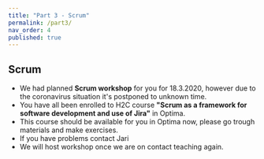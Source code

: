 ```yaml
---
title: "Part 3 - Scrum"
permalink: /part3/
nav_order: 4
published: true
---
```


## Scrum

* We had planned **Scrum workshop** for you for 18.3.2020, however due to the coronavirus situation it's postponed to unknown time.
* You have all been enrolled to H2C course **"Scrum as a framework for software development and use of Jira"** in Optima.
* This course should be available for you in Optima now, please go trough materials and make exercises. 
* If you have problems contact Jari
* We will host workshop once we are on contact teaching again.

